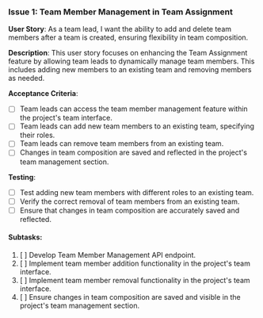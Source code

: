 ### **Issue 1: Team Member Management in Team Assignment**

**User Story**: As a team lead, I want the ability to add and delete team members after a team is created, ensuring flexibility in team composition.

**Description**: This user story focuses on enhancing the Team Assignment feature by allowing team leads to dynamically manage team members. This includes adding new members to an existing team and removing members as needed.

**Acceptance Criteria**:

- [ ] Team leads can access the team member management feature within the project's team interface.
- [ ] Team leads can add new team members to an existing team, specifying their roles.
- [ ] Team leads can remove team members from an existing team.
- [ ] Changes in team composition are saved and reflected in the project's team management section.

**Testing**:

- [ ] Test adding new team members with different roles to an existing team.
- [ ] Verify the correct removal of team members from an existing team.
- [ ] Ensure that changes in team composition are accurately saved and reflected.

#### Subtasks:

1. [ ] Develop Team Member Management API endpoint.
2. [ ] Implement team member addition functionality in the project's team interface.
3. [ ] Implement team member removal functionality in the project's team interface.
4. [ ] Ensure changes in team composition are saved and visible in the project's team management section.
